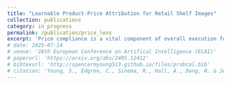 ```yaml
---
title: "Learnable Product-Price Attribution for Retail Shelf Images"
collection: publications
category: in_progress
permalink: /publication/price_lens
excerpt: 'Price compliance is a vital component of overall execution for brick-and-mortar retailers. Poor price compliance can negatively impact revenue, undermine consumer trust, and invite damaging legal action. Despite the growing deployment of AI-powered solutions for automated compliance monitoring, the task of reliably capturing prices on a display and associating them with products in complex, real-world environments remains underexplored. Existing methods often rely on fragile spatial heuristics and rigid shelf-structure assumptions, or otherwise require high-definition, close-up display images that are expensive to obtain. Even state-of-the-art vision-language models struggle with the fine-grained spatial reasoning required for this task. In this work, we present PriceLens, a fully end-to-end system for product-price attribution from retail images. PriceLens integrates off-the-shelf object detection and OCR with a novel transformer-based association model, PriceNet, which learns to associate products and price tags by modeling global spatial and semantic context. Unlike heuristic-based approaches, PriceNet captures compositional relationships directly from data. We show that PriceLens significantly outperforms both heuristic and structural baselines, as well as leading vision-language models, on a challenging real-world shelf dataset. To support further research, we release a new benchmark dataset for product-price association.'
# date: 2025-07-14
# venue: '28th European Conference on Artifical Intelligence (ECAI)'
# paperurl: 'https://arxiv.org/abs/2405.12412'
# bibtexurl: 'http://spencermyoung513.github.io/files/probcal.bib'
# citation: 'Young, S., Edgren, C., Sinema, R., Hall, A., Dong, N. & Jenkins, P. (2025). &quot;Assessing the Probabilistic Fit of Neural Regressors via Conditional Congruence.&quot; <i>28th European Conference on Artifical Intelligence</i>.'
---
```

